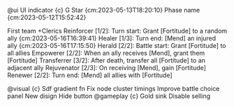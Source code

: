 
@ui UI indicator {c}
    G
    Star {cm:2023-05-13T18:20:10}
    Phase name {cm:2023-05-12T15:52:42}

First team
    +Clerics
        Reinforcer [1/2]: Turn start: Grant [Fortitude] to a random ally {cm:2023-05-16T16:39:41}
        Healer [1/3]: Turn end: [Mend] an injured ally {cm:2023-05-16T17:15:50}
        Herald [2/2]: Battle start: Grant [Fortitude] to all allies
        Empowerer [2/2]: When an ally receives [Mend], grant them [Fortitude]
        Transferrer [3/2]: After death, transfer all [Fortitude] to an adjacent ally
        Rejuvenator [2/3]: On receiving [Mend], gain [Fortitude]
        Renewer [2/2]: Turn end: [Mend] all allies with [Fortitude]

@visual {c}
    Sdf gradient fn
    Fix node cluster timings
    Improve battle choice panel
        New disign
        Hide button
@gameplay {c}
    Gold sink
    Disable selling
